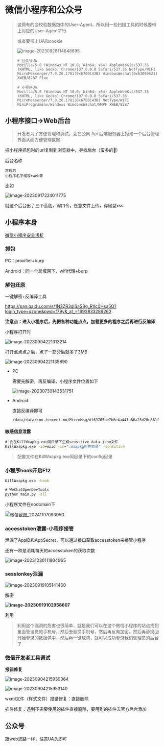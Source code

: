# 微信小程序和公众号

> 这两有的会校验数据包中的User-Agent，所以用一些扫描工具的时候要带上对应的User-Agent才行
>
> 或者要带上UA和cookie
>
> ![image-20230828114848695](../../../images/image-20230828114848695.png)
>
> ```
> # 公众号UA
> Mozilla/5.0 (Windows NT 10.0; Win64; x64) AppleWebKit/537.36 (KHTML, like Gecko) Chrome/107.0.0.0 Safari/537.36 NetType/WIFI MicroMessenger/7.0.20.1781(0x6700143B) WindowsWechat(0x63090621) XWEB/8287 Flue
> 
> # 小程序UA
> Mozilla/5.0 (Windows NT 10.0; Win64; x64) AppleWebKit/537.36 (KHTML, like Gecko) Chrome/107.0.0.0 Safari/537.36 MicroMessenger/7.0.20.1781(0x6700143B) NetType/WIFI MiniProgramEnv/Windows WindowsWechat/WMPF XWEB/8287
> ```

## 小程序接口→Web后台

> 开发者为了方便管理和调试，会在公网 Api 后端服务器上搭建一个后台管理界面从而方便管理数据

把小程序抓包时的url复制到浏览器中，寻找后台（蛮多的🤗）

后台名称

```
常规的
小程序名字缩写+web等
```

比如

![image-20230917224011775](../../../images/image-20230917224011775.png)

就这个后台出了三个高危，弱口令，任意文件上传，存储型xss



## 小程序本身

[微信小程序安全浅析](https://mp.weixin.qq.com/s?__biz=MzIyMjUyNTkyNQ==&mid=2247484180&idx=1&sn=29680b46f17106c10bcd8b80e143634e)

### 抓包

PC：proxifier+burp

Android：同一个局域网下，wifi代理+burp

### 解包还原

一键解密+反编译工具

https://pan.baidu.com/s/1N3ZR3djSaS8g_RXc0Hsa5Q?login_type=qzone&pwd=f79y&_at_=1693833286263

**注意点：进入小程序后，先把各种功能点点，加载更多的程序之后再进行反编译**

小程序打开时

![image-20230904221313214](../../../images/image-20230904221313214.png)

打开点点点之后，点了一部分后就多了3MB

![image-20230904221135890](../../../images/image-20230904221135890.png)

- PC

  需要先解密，再反编译，小程序文件位置如下

  ![image-20230730143531751](../../../images/image-20230730143531751.png)

- Android

  直接反编译即可

  ```
  /data/data/com.tencent.mm/MicroMsg/df69765be7b6e4a441a86a25d26e861f/appbrand/pkg/_-1486048203_3.wxapkg
  ```




#### 敏感信息泄露

```cmd
# 会在KillWxapkg.exe同目录下生成sensitive_data.json文件
KillWxapkg.exe -id=wxid -in=".wxapkg所在目录" -sensitive 
```

> 配置文件在KillWxapkg.exe同目录下的config目录



### 小程序hook开启F12

```cmd
KillWxapkg.exe -hook

# WeChatOpenDevTools
python main.py -all
```

小程序文件在nodomain下

![微信截图_20241107093950](../../../images/微信截图_20241107093950.png)



### accesstoken泄露-小程序接管

泄漏了AppID和AppSecret，可以通过接口获取accesstoken来接管小程序

还有一种是消耗每天的accesstoken的获取次数

![image-20231030111804965](../../../images/image-20231030111804965.png)



### sessionkey泄漏

![image-20230919105141460](../../../images/image-20230919105141460.png)

解密

**![image-20230919102958607](../../../images/image-20230919102958607.png)**

利用

> 利用这个漏洞的危害也很简单，就是我们可以在这个微信小程序的站点找到里面管理员的手机号，然后去替换手机号，然后再反向加密，然后再替换回开始登录的数据包中，然后再一键放包，就可以成功登录我们管理员的后台了





### 微信开发者工具调试

**报错修复**

![image-20230904215939364](../../../images/image-20230904215939364.png)

![image-20230904215953140](../../../images/image-20230904215953140.png)

wxml文件（样式文件）报错修复：直接删除

插件修复：遇到不需要使用的插件直接删除，要用到的插件去官方后台添加



## 公众号

跟web思路一样，注意UA头即可